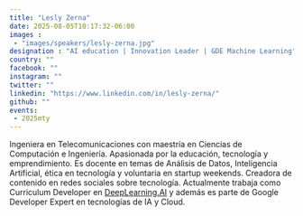 ```yaml
---
title: "Lesly Zerna"
date: 2025-08-05T10:17:32-06:00
images : 
 - "images/speakers/lesly-zerna.jpg"
designation : "AI education | Innovation Leader | GDE Machine Learning"
country: ""
facebook: ""
instagram: ""
twitter: ""
linkedin: "https://www.linkedin.com/in/lesly-zerna/"
github: ""
events: 
 - 2025mty
---
```


Ingeniera en Telecomunicaciones con maestría en Ciencias de Computación e Ingeniería. Apasionada por la educación, tecnología y emprendimiento. Es docente en temas de Análisis de Datos, Inteligencia Artificial, ética en tecnología y voluntaria en startup weekends. Creadora de contenido en redes sociales sobre tecnología. Actualmente trabaja como Curriculum Developer en [DeepLearning.AI](http://deeplearning.ai/) y además es parte de Google Developer Expert en tecnologías de IA y Cloud.